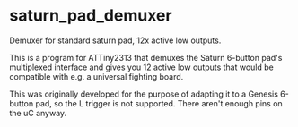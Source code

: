 # saturn_pad_demuxer
Demuxer for standard saturn pad, 12x active low outputs.

This is a program for ATTiny2313 that demuxes the Saturn 6-button pad's multiplexed interface and gives you 12 active low outputs that would be compatible with e.g. a universal fighting board.

This was originally developed for the purpose of adapting it to a Genesis 6-button pad, so the L trigger is not supported. There aren't enough pins on the uC anyway.
